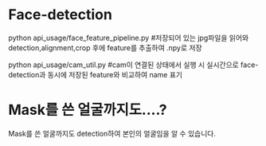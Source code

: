 # Face-detection

python api_usage/face_feature_pipeline.py #저장되어 있는 jpg파일을 읽어와 detection,alignment,crop 후에 feature를 추출하여 .npy로 저장


python api_usage/cam_util.py #cam이 연결된 상태에서 실행 시 실시간으로 face-detection과 동시에  저장된 feature와 비교하여 name 표기

# Mask를 쓴 얼굴까지도....?

Mask를 쓴 얼굴까지도 detection하여 본인의 얼굴임을 알 수 있습니다.
